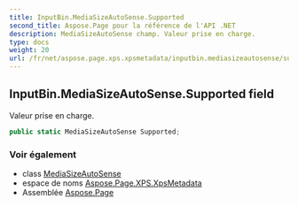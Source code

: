 ```yaml
---
title: InputBin.MediaSizeAutoSense.Supported
second_title: Aspose.Page pour la référence de l'API .NET
description: MediaSizeAutoSense champ. Valeur prise en charge.
type: docs
weight: 20
url: /fr/net/aspose.page.xps.xpsmetadata/inputbin.mediasizeautosense/supported/
---
```

## InputBin.MediaSizeAutoSense.Supported field

Valeur prise en charge.

```csharp
public static MediaSizeAutoSense Supported;
```

### Voir également

* class [MediaSizeAutoSense](../)
* espace de noms [Aspose.Page.XPS.XpsMetadata](../../inputbin.mediasizeautosense/)
* Assemblée [Aspose.Page](../../../)


